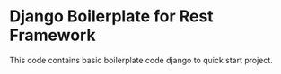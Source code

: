 # Django Boilerplate for Rest Framework
This code contains basic boilerplate code django to quick start project.
